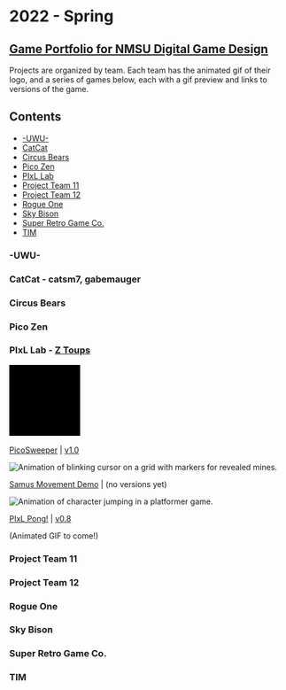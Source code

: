 # 2022 - Spring
## [Game Portfolio for NMSU Digital Game Design](/../index.md)

Projects are organized by team. Each team has the animated gif of their logo, and a series of games below, each with a gif preview and links to versions of the game.

## Contents
- [-UWU-](#-UWU-)
- [CatCat](#CatCat---catsm7-gabemauger)
- [Circus Bears](#circus-bears)
- [Pico Zen](#pico-zen)
- [PIxL Lab](#pixl-lab---z-toups)
- [Project Team 11](#project-team-11)
- [Project Team 12](#project-team-12)
- [Rogue One](#rogue-one)
- [Sky Bison](#sky-bison)
- [Super Retro Game Co.](#super-retro-game-co.)
- [TIM](#tim)

### -UWU-

### CatCat - catsm7, gabemauger

### Circus Bears

### Pico Zen

### PIxL Lab - [Z Toups](https://pixl.nmsu.edu/people/z)

<img src="./logos/pixl-logo_0.gif" alt="Animation of the Play and Interactive Experiences for Learning lab logo showing P-I-L, then the X fades in." width="128"/>

[PicoSweeper](/pixl-lab/picosweeperv1_0.html) \| [v1.0](https://github.com/toupsz/pico-8/releases/tag/v1.0)

![Animation of blinking cursor on a grid with markers for revealed mines.](/pixl-lab/picosweeper-some_cleared.gif)

[Samus Movement Demo](/pixl-lab/samusmovev0_3.html) \| (no versions yet)

![Animation of character jumping in a platformer game.](/pixl-lab/samusmove-jump_all_collisions.gif)

[PIxL Pong!](/pixl-lab/pixlpong.html) \| [v0.8](https://github.com/NMSU-DGD/lets_make_in_pico_8/releases/tag/0.8)

(Animated GIF to come!)

### Project Team 11

### Project Team 12

### Rogue One

### Sky Bison

### Super Retro Game Co.

### TIM